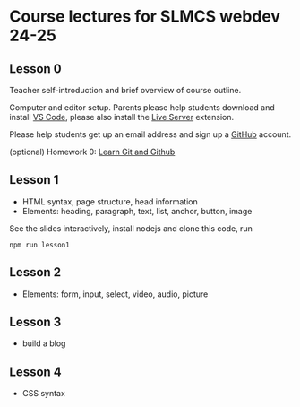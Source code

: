 
# Course lectures for SLMCS webdev 24-25

## Lesson 0

Teacher self-introduction and brief overview of course outline.

Computer and editor setup. Parents please help students download and install [VS Code](https://code.visualstudio.com/download), please also install the [Live Server](https://marketplace.visualstudio.com/items?itemName=ritwickdey.LiveServer) extension.

Please help students get up an email address and sign up a [GitHub](https://github.com/) account. 

(optional) Homework 0: [Learn Git and Github](https://classroom.github.com/a/2jR2W7GG)

## Lesson 1

* HTML syntax, page structure, head information
* Elements: heading, paragraph, text, list, anchor, button, image

See the slides interactively, install nodejs and clone this code, run

```shell
npm run lesson1
```

## Lesson 2

* Elements: form, input, select, video, audio, picture

## Lesson 3

* build a blog

## Lesson 4

* CSS syntax

